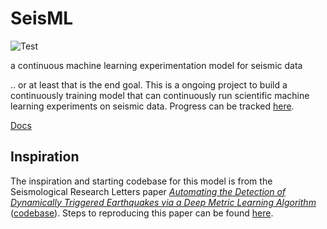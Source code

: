 # SeisML
![Test](https://github.com/blainerothrock/seisml/workflows/Test/badge.svg)

a continuous machine learning experimentation model for seismic data

.. or at least that is the end goal. This is a ongoing project to build a continuously training model that can continuously run
scientific machine learning experiments on seismic data. Progress can be tracked [here](https://github.com/users/blainerothrock/projects/1).

[Docs](docs/README.md)

## Inspiration 
The inspiration and starting codebase for this model is from the Seismological Research Letters paper 
*[Automating the Detection of Dynamically Triggered Earthquakes via a Deep Metric Learning Algorithm](https://pubs.geoscienceworld.org/ssa/srl/article-abstract/91/2A/901/579921/Automating-the-Detection-of-Dynamically-Triggered)*
([codebase](https://github.com/interactiveaudiolab/earthquakes)). Steps to reproducing this paper can be found [here](docs/srl_triggered_earthquake.md).
